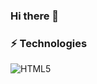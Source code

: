 ### Hi there 👋

### ⚡ Technologies
![HTML5](https://img.shields.io/badge/-HTML5-E34F26?style=flat-square&logo=html5&logoColor=white)
<!--
**ladthomas/ladthomas** is a ✨ _special_ ✨ repository because its `README.md` (this file) appears on your GitHub profile.

Here are some ideas to get you started:

- 🔭 I’m currently working on ...
- 🌱 I’m currently learning ...
- 👯 I’m looking to collaborate on ...
- 🤔 I’m looking for help with ...
- 💬 Ask me about ...
- 📫 How to reach me: ...
- 😄 Pronouns: ...
- ⚡ Fun fact: ...
-->
